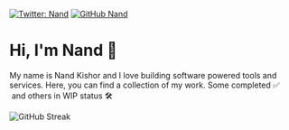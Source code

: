 [![Twitter: Nand](https://img.shields.io/twitter/follow/nandkk05?style=social)](https://twitter.com/nandkk05) 
[![GitHub Nand](https://img.shields.io/github/followers/nandkk05?label=follow&style=social)](https://github.com/nandkk05)



# Hi, I'm Nand 👋
My name is Nand Kishor and I love building software powered tools and services. Here, you can find a collection of my work. Some completed ✅ &nbsp;and others in WIP status 🛠

![GitHub Streak](https://github-readme-streak-stats.herokuapp.com?user=nandkk05&theme=dark&hide_border=true&date_format=j%20M%5B%20Y%5D)
